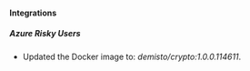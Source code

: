 
#### Integrations

##### Azure Risky Users
- Updated the Docker image to: *demisto/crypto:1.0.0.114611*.





